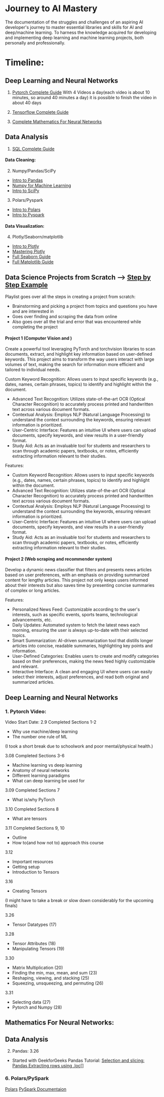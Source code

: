 # Journey to AI Mastery
The documentation of the struggles and challenges of an aspiring AI developer's journey to master essential libraries and skills for AI and deep/machine learning. To harness the knowledge acquired for developing and implementing deep learning and machine learning projects, both personally and professionally.  

# Timeline:
## Deep Learning and Neural Networks
1. [Pytorch Complete Guide](https://www.youtube.com/watch?v=Z_ikDlimN6A&t=2364s&pp=ygUHcHl0b3JjaA%3D%3D)
With 4 Videos a day(each video is about 10 minutes, so around 40 minutes a day) it is possible to finish the video in about 40 days

2. [Tensorflow Complete Guide](https://www.youtube.com/watch?v=tpCFfeUEGs8)

3. [Complete Mathematics For Neural Networks](https://www.youtube.com/watch?v=Ixl3nykKG9M&t=1s&pp=ygUhY29tcGxldGUgbWF0aCBmb3IgbmV1cmFsIG5ldHdvcmtz)

## Data Analysis
1. [SQL Complete Guide](https://www.youtube.com/watch?v=HXV3zeQKqGY)

#### Data Cleaning:
2. Numpy/Pandas/SciPy
- [Intro to Pandas](https://www.youtube.com/playlist?list=PLUaB-1hjhk8GZOuylZqLz-Qt9RIdZZMBE)
- [Numpy for Machine Learning](https://www.youtube.com/playlist?list=PLCC34OHNcOtpalASMlX2HHdsLNipyyhbK)
- [Intro to SciPy](https://www.youtube.com/playlist?list=PL1A5nGiCuuctkzARw3rfKIKUJEmby3X14)
3. Polars/Pyspark
- [Intro to Polars](https://www.youtube.com/playlist?list=PLo9Vi5B84_dfAuwJqNYG4XhZMrGTF3sBx)
- [Intro to Pyspark](https://www.youtube.com/watch?v=_C8kWso4ne4&pp=ygUZY29tcGxldGUgZ3VpZGUgdG8gcHlzcGFyaw%3D%3D)

#### Data Visualization:
4. Plotly/Seaborn/matplotlib
- [Intro to Plotly](https://www.youtube.com/playlist?list=PLBSCvBlTOLa8rf2kGkP_Bx5xXqT-er4Yq)
- [Mastering Plotly](https://www.youtube.com/watch?v=GGL6U0k8WYA&pp=ygUYY29tcGxldGUgZ3VpZGUgdG8gcGxvdGx5)
- [Full Seaborn Guide](https://www.youtube.com/playlist?list=PL4GjoPPG4VqOAwSNw2I-PXUcjw1frHmW2)
- [Full Matplotlib Guide](https://www.youtube.com/watch?v=OZOOLe2imFo&pp=ygUcY29tcGxldGUgZ3VpZGUgdG8gbWF0cGxvdGxpYg%3D%3D)

## Data Science Projects from Scratch --> [Step by Step Example](https://www.youtube.com/playlist?list=PL2zq7klxX5ASFejJj80ob9ZAnBHdz5O1t)
Playlist goes over all the steps in creating a project from scratch:
- Brainstorming and picking a project from topics and questions you have and are interested in
- Goes over finding and scraping the data from online
- Also goes over all the trial and error that was encountered while completing the project

#### Project 1 (Computer Vision and )
Create a powerful tool leveraging PyTorch and torchvision libraries to scan documents, extract, and highlight key information based on user-defined keywords. This project aims to transform the way users interact with large volumes of text, making the search for information more efficient and tailored to individual needs.

Custom Keyword Recognition: Allows users to input specific keywords (e.g., dates, names, certain phrases, topics) to identify and highlight within the document.
- Advanced Text Recognition: Utilizes state-of-the-art OCR (Optical Character Recognition) to accurately process printed and handwritten text across various document formats.
- Contextual Analysis: Employs NLP (Natural Language Processing) to understand the context surrounding the keywords, ensuring relevant information is prioritized.
- User-Centric Interface: Features an intuitive UI where users can upload documents, specify keywords, and view results in a user-friendly format.
- Study Aid: Acts as an invaluable tool for students and researchers to scan through academic papers, textbooks, or notes, efficiently extracting information relevant to their studies.

Features:
- Custom Keyword Recognition: Allows users to input specific keywords (e.g., dates, names, certain phrases, topics) to identify and highlight within the document.
- Advanced Text Recognition: Utilizes state-of-the-art OCR (Optical Character Recognition) to accurately process printed and handwritten text across various document formats.
- Contextual Analysis: Employs NLP (Natural Language Processing) to understand the context surrounding the keywords, ensuring relevant information is prioritized.
- User-Centric Interface: Features an intuitive UI where users can upload documents, specify keywords, and view results in a user-friendly format.
- Study Aid: Acts as an invaluable tool for students and researchers to scan through academic papers, textbooks, or notes, efficiently extracting information relevant to their studies.



#### Project 2 (Web scraping and recommender system)
Develop a dynamic news classifier that filters and presents news articles based on user preferences, with an emphasis on providing summarized content for lengthy articles. This project not only keeps users informed about their interests but also saves time by presenting concise summaries of complex or long articles.

Features:
- Personalized News Feed: Customizable according to the user's interests, such as specific events, sports teams, technological advancements, etc.
- Daily Updates: Automated system to fetch the latest news each morning, ensuring the user is always up-to-date with their selected topics.
- Smart Summarization: AI-driven summarization tool that distills longer articles into concise, readable summaries, highlighting key points and information.
- User-Defined Categories: Enables users to create and modify categories based on their preferences, making the news feed highly customizable and relevant.
- Interactive Interface: A clean and engaging UI where users can easily select their interests, adjust preferences, and read both original and summarized articles.





## Deep Learning and Neural Networks
### 1. Pytorch Video:

Video Start Date: 2.9
Completed Sections 1-2
- Why use machine/deep learning
- The number one rule of ML

(I took a short break due to schoolwork and poor mental/physical health.)

3.08
Completed Sections 3-6
- Machine learning vs deep learning
- Anatomy of neural networks
- Different learning paradigms
- What can deep learning be used for

3.09
Completed Sections 7
- What is/why PyTorch

3.10
Completed Sections 8
- What are tensors

3.11
Completed Sections 9, 10
- Outline
- How to(and how not to) approach this course

3.12
- Important resources
- Getting setup
- Introduction to Tensors

3.16
- Creating Tensors


(I might have to take a break or slow down considerably for the upcoming finals)

3.26
- Tensor Datatypes (17)

3.28
- Tensor Attributes (18)
- Manipulating Tensors (19)
 
3.30
- Matrix Multiplication (20)
- Finding the min, max, mean, and sum (23)
- Reshaping, viewing, and stacking (25)
- Squeezing, unsqueezing, and permuting (26)

 3.31
- Selecting data (27)
- Pytorch and Numpy (28)


## Mathematics For Neural Networks:



## Data Analysis 
2. Pandas:
3.26
- Started with GeekforGeeks Pandas Tutorial: [Selection and slicing: Pandas Extracting rows using .loc[]](https://www.geeksforgeeks.org/python-pandas-extracting-rows-using-loc/?ref=next_article)


### 6. Polars/PySpark
[Polars](https://realpython.com/polars-python/)
[PySpark Documentaion](https://domino.ai/data-science-dictionary/pyspark)

















